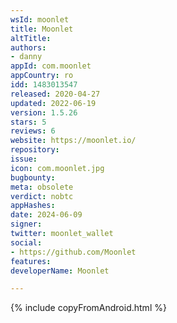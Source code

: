 ```yaml
---
wsId: moonlet
title: Moonlet
altTitle: 
authors:
- danny
appId: com.moonlet
appCountry: ro
idd: 1483013547
released: 2020-04-27
updated: 2022-06-19
version: 1.5.26
stars: 5
reviews: 6
website: https://moonlet.io/
repository: 
issue: 
icon: com.moonlet.jpg
bugbounty: 
meta: obsolete
verdict: nobtc
appHashes: 
date: 2024-06-09
signer: 
twitter: moonlet_wallet
social:
- https://github.com/Moonlet
features: 
developerName: Moonlet

---
```


{% include copyFromAndroid.html %}
